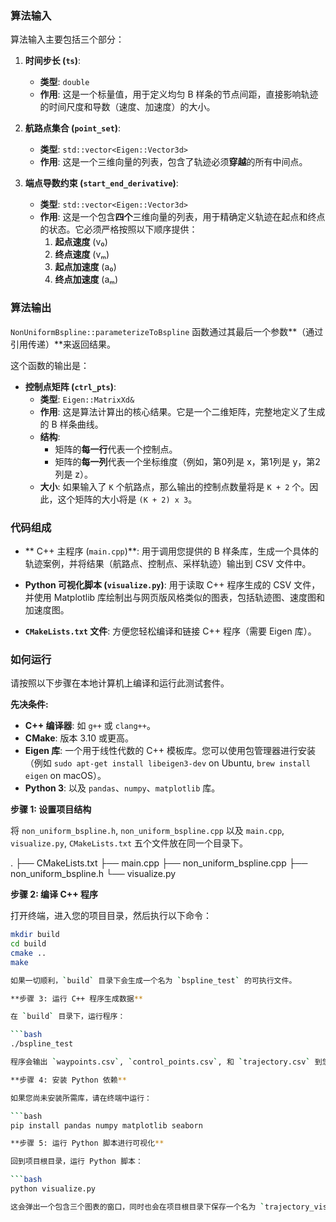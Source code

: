 

### 算法输入

算法输入主要包括三个部分：

1.  **时间步长 (`ts`)**:
    * **类型**: `double`
    * **作用**: 这是一个标量值，用于定义均匀 B 样条的节点间距，直接影响轨迹的时间尺度和导数（速度、加速度）的大小。

2.  **航路点集合 (`point_set`)**:
    * **类型**: `std::vector<Eigen::Vector3d>`
    * **作用**: 这是一个三维向量的列表，包含了轨迹必须**穿越**的所有中间点。

3.  **端点导数约束 (`start_end_derivative`)**:
    * **类型**: `std::vector<Eigen::Vector3d>`
    * **作用**: 这是一个包含**四个**三维向量的列表，用于精确定义轨迹在起点和终点的状态。它必须严格按照以下顺序提供：
        1.  **起点速度** (v₀)
        2.  **终点速度** (vₘ)
        3.  **起点加速度** (a₀)
        4.  **终点加速度** (aₘ)



### 算法输出

`NonUniformBspline::parameterizeToBspline` 函数通过其最后一个参数**（通过引用传递）**来返回结果。

这个函数的输出是：

- **控制点矩阵 (`ctrl_pts`)**:
  - **类型**: `Eigen::MatrixXd&`
  - **作用**: 这是算法计算出的核心结果。它是一个二维矩阵，完整地定义了生成的 B 样条曲线。
  - **结构**:
    - 矩阵的**每一行**代表一个控制点。
    - 矩阵的**每一列**代表一个坐标维度（例如，第0列是 x，第1列是 y，第2列是 z）。
  - **大小**: 如果输入了 `K` 个航路点，那么输出的控制点数量将是 `K + 2` 个。因此，这个矩阵的大小将是 `(K + 2) x 3`。

### 代码组成

- ** C++ 主程序 (`main.cpp`)**: 用于调用您提供的 B 样条库，生成一个具体的轨迹案例，并将结果（航路点、控制点、采样轨迹）输出到 CSV 文件中。

- **Python 可视化脚本 (`visualize.py`)**: 用于读取 C++ 程序生成的 CSV 文件，并使用 Matplotlib 库绘制出与网页版风格类似的图表，包括轨迹图、速度图和加速度图。

- **`CMakeLists.txt` 文件**: 方便您轻松编译和链接 C++ 程序（需要 Eigen 库）。



### 如何运行

请按照以下步骤在本地计算机上编译和运行此测试套件。

**先决条件:**

- **C++ 编译器**: 如 `g++` 或 `clang++`。
- **CMake**: 版本 3.10 或更高。
- **Eigen 库**: 一个用于线性代数的 C++ 模板库。您可以使用包管理器进行安装（例如 `sudo apt-get install libeigen3-dev` on Ubuntu, `brew install eigen` on macOS）。
- **Python 3**: 以及 `pandas`、`numpy`、`matplotlib` 库。

**步骤 1: 设置项目结构**

将 `non_uniform_bspline.h`, `non_uniform_bspline.cpp` 以及 `main.cpp`, `visualize.py`, `CMakeLists.txt` 五个文件放在同一个目录下。

.
├── CMakeLists.txt
├── main.cpp
├── non_uniform_bspline.cpp
├── non_uniform_bspline.h
└── visualize.py

**步骤 2: 编译 C++ 程序**

打开终端，进入您的项目目录，然后执行以下命令：

```bash
mkdir build
cd build
cmake ..
make

如果一切顺利，`build` 目录下会生成一个名为 `bspline_test` 的可执行文件。

**步骤 3: 运行 C++ 程序生成数据**

在 `build` 目录下，运行程序：

```bash
./bspline_test

程序会输出 `waypoints.csv`, `control_points.csv`, 和 `trajectory.csv` 到您的项目**根目录**（上一级目录）。

**步骤 4: 安装 Python 依赖**

如果您尚未安装所需库，请在终端中运行：

```bash
pip install pandas numpy matplotlib seaborn

**步骤 5: 运行 Python 脚本进行可视化**

回到项目根目录，运行 Python 脚本：

```bash
python visualize.py

这会弹出一个包含三个图表的窗口，同时也会在项目根目录下保存一个名为 `trajectory_visualization.png` 的图像文件。
```

